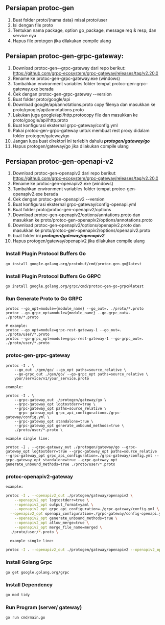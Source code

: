 ## Persiapan protoc-gen

1. Buat folder proto/{nama data} misal proto/user
2. Isi dengan file proto
3. Tentukan nama package, option go_package, message req & resp, dan service nya
4. Hapus file protogen jika dilakukan compile ulang

## Persiapan protoc-gen-grpc-gateway:

1. Download protoc-gen--grpc-gateway dari repo berikut: https://github.com/grpc-ecosystem/grpc-gateway/releases/tag/v2.20.0
2. Rename ke protoc-gen-grpc-gateway.exe (windows)
3. Tambahkan environment variables folder tempat protoc-gen-grpc-gateway.exe berada
4. Cek dengan protoc-gen-grpc-gateway --version
5. Buat folder proto/google/api
6. Download google/api/annotations.proto copy filenya dan masukkan ke proto/google/api/annotations.proto
7. Lakukan juga google/api/http.protocopy file dan masukkan ke proto/google/api/http.proto
8. Buat konfigurasi eksternal grpc-gateway/config.yml
9. Pakai protoc-gen-grpc-gateway untuk membuat rest proxy didalam folder protogen/gateway/go
10. Jangan lupa buat direktori ini terlebih dahulu ***protogen/gateway/go***
11. Hapus protogen/gateway/go jika dilakukan compile ulang

## Persiapan protoc-gen-openapi-v2

1. Download protoc-gen-openapiv2 dari repo berikut: https://github.com/grpc-ecosystem/grpc-gateway/releases/tag/v2.20.0
2. Rename ke protoc-gen-openapiv2.exe (windows)
3. Tambahkan environment variables folder tempat protoc-gen-openapiv2.exe berada
4. Cek dengan protoc-gen-openapiv2 --version
5. Buat konfigurasi eksternal grpc-gateway/config-openapi.yml
6. Buat folder proto/protoc-gen-openapiv2/options
7. Download protoc-gen-openapiv2/options/anntations.proto dan masukkan ke proto/protoc-gen-openapiv2/options/annotations.proto
8. Download protoc-gen-openapiv2/options/openapiv2.proto dan masukkan ke proto/protoc-gen-openapiv2/options/openapiv2.proto
6. buat folder ini ***protogen/gateway/openapiv2***
8. Hapus protogen/gateway/openapiv2 jika dilakukan compile ulang

### Install Plugin Protocol Buffers Go
```shell
go install google.golang.org/protobuf/cmd/protoc-gen-go@latest
```

### Install Plugin Protocol Buffers Go GRPC

```shell
go install google.golang.org/grpc/cmd/protoc-gen-go-grpc@latest
```

### Run Generate Proto to Go GRPC

```shell
protoc --go_opt=module={module_name} --go_out=. ./proto/*.proto
protoc --go-grpc_opt=module={module_name} --go-grpc_out=. ./proto/*.proto

# example:
protoc --go_opt=module=grpc-rest-gateway-1 --go_out=. ./proto/user/*.proto
protoc --go-grpc_opt=module=grpc-rest-gateway-1 --go-grpc_out=. ./proto/user/*.proto
```

### protoc-gen-grpc-gateway
```shell
protoc -I . \
    --go_out ./gen/go/ --go_opt paths=source_relative \
    --go-grpc_out ./gen/go/ --go-grpc_opt paths=source_relative \
    your/service/v1/your_service.proto

example:

protoc -I . \
	--grpc-gateway_out ./protogen/gateway/go \
	--grpc-gateway_opt logtostderr=true \
	--grpc-gateway_opt paths=source_relative \
	--grpc-gateway_opt grpc_api_configuration=./grpc-gateway/config.yml \
	--grpc-gateway_opt standalone=true \
	--grpc-gateway_opt generate_unbound_methods=true \
	./proto/user/*.proto \

example single line:

protoc -I . --grpc-gateway_out ./protogen/gateway/go --grpc-gateway_opt logtostderr=true --grpc-gateway_opt paths=source_relative --grpc-gateway_opt grpc_api_configuration=./grpc-gateway/config.yml --grpc-gateway_opt standalone=true --grpc-gateway_opt generate_unbound_methods=true ./proto/user/*.proto

```

### protoc-openapiv2-gateway
```bash
example:

protoc -I . --openapiv2_out ./protogen/gateway/openapiv2 \
	--openapiv2_opt logtostderr=true \
	--openapiv2_opt output_format=yaml \
	--openapiv2_opt grpc_api_configuration=./grpc-gateway/config.yml \
  --openapiv2_opt openapi_configuration=./grpc-gateway/config-openapi.yml \
	--openapiv2_opt generate_unbound_methods=true \
	--openapiv2_opt allow_merge=true \
	--openapiv2_opt merge_file_name=merged \
  ./proto/user/*.proto \

  example single line: 

protoc -I . --openapiv2_out ./protogen/gateway/openapiv2 --openapiv2_opt logtostderr=true --openapiv2_opt output_format=yaml --openapiv2_opt grpc_api_configuration=./grpc-gateway/config.yml --openapiv2_opt openapi_configuration=./grpc-gateway/config-openapi.yml --openapiv2_opt generate_unbound_methods=true --openapiv2_opt allow_merge=true --openapiv2_opt merge_file_name=merged ./proto/user/*.proto


```

### Install Golang Grpc

```shell
go get google.golang.org/grpc
```

### Install Dependency

```bash
go mod tidy
```

### Run Program (server/ gateway)

```bash
go run cmd/main.go
```